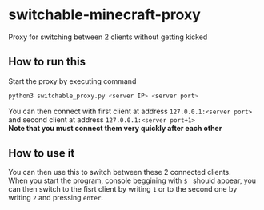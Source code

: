 # switchable-minecraft-proxy
Proxy for switching between 2 clients without getting kicked

## How to run this  
Start the proxy by executing command
```bash
python3 switchable_proxy.py <server IP> <server port>
```

You can then connect with first client at address `127.0.0.1:<server port>` and second client at address `127.0.0.1:<server port+1>`  
**Note that you must connect them very quickly after each other**  

## How to use it
You can then use this to switch between these 2 connected clients.  
When you start the program, console beggining with `$ ` should appear,
you can then switch to the fisrt client by writing `1` or to the second one by writing `2` and pressing `enter`.
